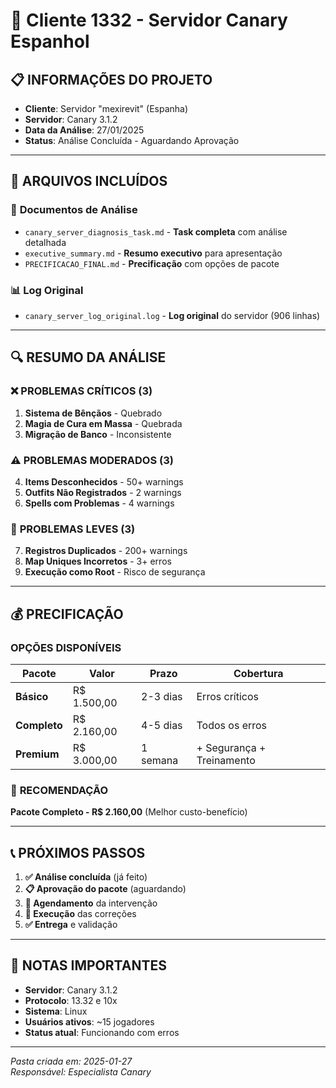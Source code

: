 # 📁 Cliente 1332 - Servidor Canary Espanhol

## 📋 **INFORMAÇÕES DO PROJETO**

- **Cliente**: Servidor "mexirevit" (Espanha)
- **Servidor**: Canary 3.1.2
- **Data da Análise**: 27/01/2025
- **Status**: Análise Concluída - Aguardando Aprovação

---

## 📂 **ARQUIVOS INCLUÍDOS**

### 📄 **Documentos de Análise**
- `canary_server_diagnosis_task.md` - **Task completa** com análise detalhada
- `executive_summary.md` - **Resumo executivo** para apresentação
- `PRECIFICACAO_FINAL.md` - **Precificação** com opções de pacote

### 📊 **Log Original**
- `canary_server_log_original.log` - **Log original** do servidor (906 linhas)

---

## 🔍 **RESUMO DA ANÁLISE**

### ❌ **PROBLEMAS CRÍTICOS (3)**
1. **Sistema de Bênçãos** - Quebrado
2. **Magia de Cura em Massa** - Quebrada
3. **Migração de Banco** - Inconsistente

### ⚠️ **PROBLEMAS MODERADOS (3)**
4. **Items Desconhecidos** - 50+ warnings
5. **Outfits Não Registrados** - 2 warnings
6. **Spells com Problemas** - 4 warnings

### 🔵 **PROBLEMAS LEVES (3)**
7. **Registros Duplicados** - 200+ warnings
8. **Map Uniques Incorretos** - 3+ erros
9. **Execução como Root** - Risco de segurança

---

## 💰 **PRECIFICAÇÃO**

### **OPÇÕES DISPONÍVEIS**

| Pacote | Valor | Prazo | Cobertura |
|--------|-------|-------|-----------|
| **Básico** | R$ 1.500,00 | 2-3 dias | Erros críticos |
| **Completo** | R$ 2.160,00 | 4-5 dias | Todos os erros |
| **Premium** | R$ 3.000,00 | 1 semana | + Segurança + Treinamento |

### 🎯 **RECOMENDAÇÃO**
**Pacote Completo - R$ 2.160,00** (Melhor custo-benefício)

---

## 📞 **PRÓXIMOS PASSOS**

1. **✅ Análise concluída** (já feito)
2. **📋 Aprovação do pacote** (aguardando)
3. **📅 Agendamento** da intervenção
4. **🔧 Execução** das correções
5. **✅ Entrega** e validação

---

## 📝 **NOTAS IMPORTANTES**

- **Servidor**: Canary 3.1.2
- **Protocolo**: 13.32 e 10x
- **Sistema**: Linux
- **Usuários ativos**: ~15 jogadores
- **Status atual**: Funcionando com erros

---

*Pasta criada em: 2025-01-27*  
*Responsável: Especialista Canary* 